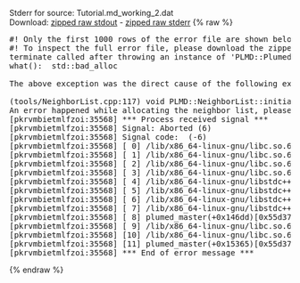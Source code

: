 Stderr for source:  Tutorial.md_working_2.dat   
Download: [zipped raw stdout](Tutorial.md_working_2.dat.plumed_master.stdout.txt.zip) - [zipped raw stderr](Tutorial.md_working_2.dat.plumed_master.stderr.txt.zip) 
{% raw %}
<pre>
#! Only the first 1000 rows of the error file are shown below
#! To inspect the full error file, please download the zipped raw stderr file above
terminate called after throwing an instance of 'PLMD::Plumed::ExceptionError'
what():  std::bad_alloc

The above exception was the direct cause of the following exception:

(tools/NeighborList.cpp:117) void PLMD::NeighborList::initialize()
An error happened while allocating the neighbor list, please decrease the number of atoms used
[pkrvmbietmlfzoi:35568] *** Process received signal ***
[pkrvmbietmlfzoi:35568] Signal: Aborted (6)
[pkrvmbietmlfzoi:35568] Signal code:  (-6)
[pkrvmbietmlfzoi:35568] [ 0] /lib/x86_64-linux-gnu/libc.so.6(+0x45330)[0x7fa60ba45330]
[pkrvmbietmlfzoi:35568] [ 1] /lib/x86_64-linux-gnu/libc.so.6(pthread_kill+0x11c)[0x7fa60ba9eb2c]
[pkrvmbietmlfzoi:35568] [ 2] /lib/x86_64-linux-gnu/libc.so.6(gsignal+0x1e)[0x7fa60ba4527e]
[pkrvmbietmlfzoi:35568] [ 3] /lib/x86_64-linux-gnu/libc.so.6(abort+0xdf)[0x7fa60ba288ff]
[pkrvmbietmlfzoi:35568] [ 4] /lib/x86_64-linux-gnu/libstdc++.so.6(+0xa5ff5)[0x7fa60bea5ff5]
[pkrvmbietmlfzoi:35568] [ 5] /lib/x86_64-linux-gnu/libstdc++.so.6(+0xbb0da)[0x7fa60bebb0da]
[pkrvmbietmlfzoi:35568] [ 6] /lib/x86_64-linux-gnu/libstdc++.so.6(_ZSt10unexpectedv+0x0)[0x7fa60bea5a55]
[pkrvmbietmlfzoi:35568] [ 7] /lib/x86_64-linux-gnu/libstdc++.so.6(+0xa5a6f)[0x7fa60bea5a6f]
[pkrvmbietmlfzoi:35568] [ 8] plumed_master(+0x146dd)[0x55d37f56d6dd]
[pkrvmbietmlfzoi:35568] [ 9] /lib/x86_64-linux-gnu/libc.so.6(+0x2a1ca)[0x7fa60ba2a1ca]
[pkrvmbietmlfzoi:35568] [10] /lib/x86_64-linux-gnu/libc.so.6(__libc_start_main+0x8b)[0x7fa60ba2a28b]
[pkrvmbietmlfzoi:35568] [11] plumed_master(+0x15365)[0x55d37f56e365]
[pkrvmbietmlfzoi:35568] *** End of error message ***
</pre>
{% endraw %}
